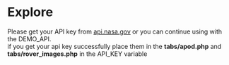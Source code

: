 # Explore
  Please get your API key from [api.nasa.gov](api.nasa.gov) or you can continue using with the DEMO_API.   
  if you get your api key successfully place them in the **tabs/apod.php** and **tabs/rover_images.php** in the API_KEY variable
